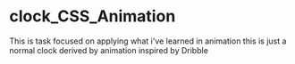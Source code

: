 # clock_CSS_Animation
This is task focused on applying what i've learned in animation 
this is just a normal clock derived by animation inspired by Dribble
